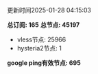 更新时间2025-01-28 04:15:03

**总订阅: 165**
**总节点: 45197**
- vless节点: 25966
- hysteria2节点: 1

**google ping有效节点: 695**
